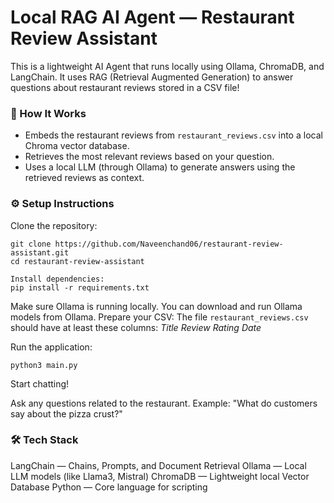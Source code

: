 # Local RAG AI Agent — Restaurant Review Assistant

This is a lightweight AI Agent that runs locally using Ollama, ChromaDB, and LangChain.
It uses RAG (Retrieval Augmented Generation) to answer questions about restaurant reviews stored in a CSV file!

### 🚀 How It Works

- Embeds the restaurant reviews from `restaurant_reviews.csv` into a local Chroma vector database.
- Retrieves the most relevant reviews based on your question.
- Uses a local LLM (through Ollama) to generate answers using the retrieved reviews as context.

### ⚙️ Setup Instructions

Clone the repository:

```
git clone https://github.com/Naveenchand06/restaurant-review-assistant.git
cd restaurant-review-assistant

Install dependencies:
pip install -r requirements.txt
```

Make sure Ollama is running locally.
You can download and run Ollama models from Ollama.
Prepare your CSV:
The file `restaurant_reviews.csv` should have at least these columns:
_Title_
_Review_
_Rating_
_Date_

Run the application:

```
python3 main.py
```

Start chatting!

Ask any questions related to the restaurant.
Example:
"What do customers say about the pizza crust?"

### 🛠 Tech Stack

LangChain — Chains, Prompts, and Document Retrieval
Ollama — Local LLM models (like Llama3, Mistral)
ChromaDB — Lightweight local Vector Database
Python — Core language for scripting
